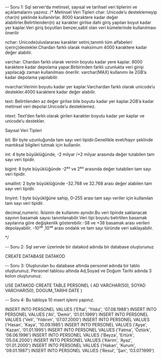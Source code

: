 

-- Soru 1: Sql server’da metinsel, sayısal ve tarihsel veri tiplerini ve açıklamalarını yazınız.
/*
Metinsel Veri Tipleri
char: Unicode’u desteklemeyip char(n) şeklinde kullanılırlar. 8000 karaktere kadar değer alabilirler.Belirtilenden(n) az karakter girilse dahi giriş yapılan boyut kadar yer kaplar.Veri giriş boyutları benzer,sabit olan veri kümelerinde kullanılması önerilir

nchar: Unicode(uluslararası karakter setini,tanımlı tüm alfabeleri içerirç)destekler.Chardan farklı olarak maksimum 4000 karaktere kadar değer alabilir.

varchar: Chardan farklı olarak verinin boyutu kadar yere kaplar. 8000 karaktere kadar depolama yapar.Birbirinden farklı uzunlukta veri girişi yapılacağı zaman kullanılması önerilir. varchar(MAX) kullanımı ile 2GB’a kadar depolama yapılabilir.

nvarchar:Verinin boyutu kadar yer kaplar.Varchardan farklı olarak unicode’u destekler.4000 karaktere kadar değer alabilir.

text: Belirtilenden az değer girilse bile boyutu kadar yer kaplar.2GB’a kadar metinsel veri depolar.Unicode’u desteklemez.

ntext: Text’den farklı olarak girilen karakter boyutu kadar yer kaplar ve unicode’u destekler.

Sayısal Veri Tipleri

bit: Bir byte uzunluğunda tam sayı veri tipidir.Genellikle evet/hayır şeklinde mantıksal bilgileri tutmak için kullanılır.

int: 4 byte büyüklüğünde, -2 milyar /+2 milyar arasında değer tutabilen tam sayı veri tipidir.

bigint: 8 byte büyüklüğünde -2⁶³ ve 2⁶³ arasında değer tutabilen tam sayı veri tipidir.

smallint: 2 byte büyüklüğünde -32.768 ve 32.768 arası değer alabilen tam sayı veri tipidir.

tinyint: 1 byte büyüklğüne sahip, 0–255 arası tam sayı veriler için kullanılan tam sayı veri tipidir.

decimal,numeric: İkisinin de kullanımı aynıdır.Bu veri tipinde saklanacak sayının basamak sayısı tanımlanabilir.Veri tipi boyutu belirtilen basamak sayılarına göre değişkenlik gösterebilir.-38 ve +38 basamak arası verileri depolayabilir. -10³⁸ ,10³⁸ arası ondalık ve tam sayı türünde veri saklayabilir.

*/

-- Soru 2: Sql server üzerinde bir datakod adında bir database oluşturunuz

CREATE DATABASE DATAKOD

-- Soru 3: Oluşturulan bu database altında personel adında bir tablo oluşturunuz. Personel tablosu altında Ad,Soyad ve Doğum Tarihi adında 3 kolon oluşturunuz.

USE DATAKOD
CREATE TABLE PERSONEL
(
AD VARCHAR(50),
SOYAD VARCHAR(50),
DOGUM_TARIHI DATE
)

-- Soru 4: Bu tabloya 10 ınsert işlemi yapınız.

INSERT INTO PERSONEL VALUES ('Eftal', 'Yıldız', '07.08.1988')
INSERT INTO PERSONEL VALUES ('Ali', 'Demir', '01.01.1999')
INSERT INTO PERSONEL VALUES ('Veli', 'Yıldırım', '07.07.2000')
INSERT INTO PERSONEL VALUES ('Hasan', 'Kaya', '10.09.1985')
INSERT INTO PERSONEL VALUES ('Ayşe', 'Kazan', '01.01.1995')
INSERT INTO PERSONEL VALUES ('Fatma', 'Öztürk', '06.06.1996')
INSERT INTO PERSONEL VALUES ('Beyza', 'Ertürk', '05.04.2000')
INSERT INTO PERSONEL VALUES ('Kerim', 'Ayaz', '01.01.2000')
INSERT INTO PERSONEL VALUES ('Hakan', 'Kurum', '09.01.1987')
INSERT INTO PERSONEL VALUES ('Resul', 'Şan', '03.07.1999')
